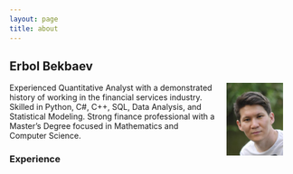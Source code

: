 ```yaml
---
layout: page
title: about
---
```


## Erbol Bekbaev

<img style="float: right; margin-right=40" src="./pictures/profile_small.jpg" width="100" hspace="20">

Experienced Quantitative Analyst with a demonstrated history of working in the financial services industry. Skilled in Python, C#, C++, SQL, Data Analysis, and Statistical Modeling. Strong finance professional with a Master’s Degree focused in Mathematics and Computer Science. 

### Experience


